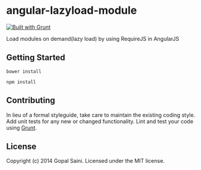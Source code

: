 angular-lazyload-module
================
[![Built with Grunt](https://cdn.gruntjs.com/builtwith.png)](http://gruntjs.com/)

Load modules on demand(lazy load) by using RequireJS in AngularJS

## Getting Started
```
bower install
```

```
npm install
```

## Contributing
In lieu of a formal styleguide, take care to maintain the existing coding style. Add unit tests for any new or changed functionality. Lint and test your code using [Grunt](http://gruntjs.com/).


## License
Copyright (c) 2014 Gopal Saini. Licensed under the MIT license.
